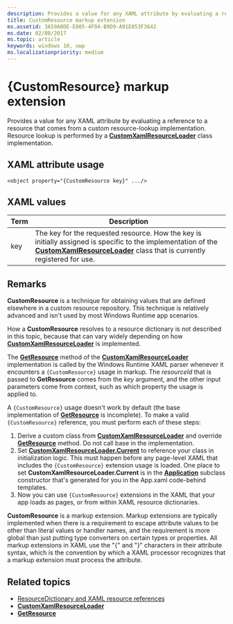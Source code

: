 ```yaml
---
description: Provides a value for any XAML attribute by evaluating a reference to a resource that comes from a custom resource-lookup implementation. Resource lookup is performed by a CustomXamlResourceLoader class implementation.
title: CustomResource markup extension
ms.assetid: 3A59A8DE-E805-4F04-B9D9-A91E053F3642
ms.date: 02/08/2017
ms.topic: article
keywords: windows 10, uwp
ms.localizationpriority: medium
---
```

# {CustomResource} markup extension


Provides a value for any XAML attribute by evaluating a reference to a resource that comes from a custom resource-lookup implementation. Resource lookup is performed by a [**CustomXamlResourceLoader**](/uwp/api/Windows.UI.Xaml.Resources.CustomXamlResourceLoader) class implementation.

## XAML attribute usage

``` syntax
<object property="{CustomResource key}" .../>
```

## XAML values

| Term | Description |
|------|-------------|
| key | The key for the requested resource. How the key is initially assigned is specific to the implementation of the [**CustomXamlResourceLoader**](/uwp/api/Windows.UI.Xaml.Resources.CustomXamlResourceLoader) class that is currently registered for use. |

## Remarks

**CustomResource** is a technique for obtaining values that are defined elsewhere in a custom resource repository. This technique is relatively advanced and isn't used by most Windows Runtime app scenarios.

How a **CustomResource** resolves to a resource dictionary is not described in this topic, because that can vary widely depending on how [**CustomXamlResourceLoader**](/uwp/api/Windows.UI.Xaml.Resources.CustomXamlResourceLoader) is implemented.

The [**GetResource**](/uwp/api/windows.ui.xaml.resources.customxamlresourceloader.getresource) method of the [**CustomXamlResourceLoader**](/uwp/api/Windows.UI.Xaml.Resources.CustomXamlResourceLoader) implementation is called by the Windows Runtime XAML parser whenever it encounters a `{CustomResource}` usage in markup. The *resourceId* that is passed to **GetResource** comes from the *key* argument, and the other input parameters come from context, such as which property the usage is applied to.

A `{CustomResource}` usage doesn't work by default (the base implementation of [**GetResource**](/uwp/api/windows.ui.xaml.resources.customxamlresourceloader.getresource) is incomplete). To make a valid `{CustomResource}` reference, you must perform each of these steps:

1.  Derive a custom class from [**CustomXamlResourceLoader**](/uwp/api/Windows.UI.Xaml.Resources.CustomXamlResourceLoader) and override [**GetResource**](/uwp/api/windows.ui.xaml.resources.customxamlresourceloader.getresource) method. Do not call base in the implementation.
2.  Set [**CustomXamlResourceLoader.Current**](/uwp/api/windows.ui.xaml.resources.customxamlresourceloader.current) to reference your class in initialization logic. This must happen before any page-level XAML that includes the `{CustomResource}` extension usage is loaded. One place to set **CustomXamlResourceLoader.Current** is in the [**Application**](/uwp/api/Windows.UI.Xaml.Application) subclass constructor that's generated for you in the App.xaml code-behind templates.
3.  Now you can use `{CustomResource}` extensions in the XAML that your app loads as pages, or from within XAML resource dictionaries.

**CustomResource** is a markup extension. Markup extensions are typically implemented when there is a requirement to escape attribute values to be other than literal values or handler names, and the requirement is more global than just putting type converters on certain types or properties. All markup extensions in XAML use the "\{" and "\}" characters in their attribute syntax, which is the convention by which a XAML processor recognizes that a markup extension must process the attribute.

## Related topics

* [ResourceDictionary and XAML resource references](/windows/apps/design/style/xaml-resource-dictionary)
* [**CustomXamlResourceLoader**](/uwp/api/Windows.UI.Xaml.Resources.CustomXamlResourceLoader)
* [**GetResource**](/uwp/api/windows.ui.xaml.resources.customxamlresourceloader.getresource)